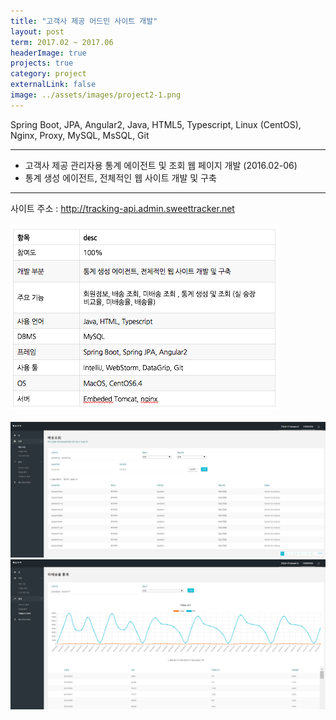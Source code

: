```yaml
---
title: "고객사 제공 어드민 사이트 개발"
layout: post
term: 2017.02 ~ 2017.06
headerImage: true
projects: true
category: project
externalLink: false
image: ../assets/images/project2-1.png
---
```


Spring Boot, JPA, Angular2,  Java, HTML5, Typescript, Linux (CentOS), Nginx, Proxy, MySQL, MsSQL, Git

---

- 고객사 제공 관리자용 통계 에이전트 및 조회 웹 페이지 개발 (2016.02-06) 
- 통계 생성 에이전트, 전체적인 웹 사이트 개발 및 구축


---

사이트 주소 : http://tracking-api.admin.sweettracker.net
<br><br>
<img src="../assets/images/project2-0.png">
<br><br>
<img src="../assets/images/project2-2.png">
<img src="../assets/images/project2-3.png">
